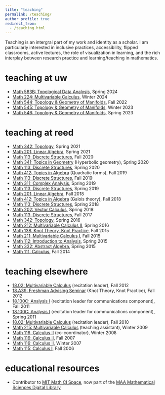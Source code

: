 ```yaml
---
title: "teaching"
permalink: /teaching/
author_profile: true
redirect_from:
  - /teaching.html
---
```


Teaching is an intergral part of my work and identity as a scholar. I am particularly interested in inclusive practices, accessibility, flipped classrooms, active lectures, the role of visualization in learning, and the rich interplay between research practice and learning/teaching in mathematics.

# teaching at uw

* [Math 583B: Topological Data Analysis](/583/), Spring 2024
* [Math 224: Multivariable Calculus](/224/), Winter 2024
* [Math 544: Topology & Geometry of Manifolds](/544/), Fall 2022
* [Math 545: Topology & Geometry of Manifolds](/545/), Winter 2023
* [Math 546: Topology & Geometry of Manifolds](/546/), Spring 2023

# teaching at reed

* [Math 342: Topology](http://people.reed.edu/~ormsbyk/342), Spring 2021
* [Math 201: Linear Algebra](http://people.reed.edu/~ormsbyk/201), Spring 2021
* [Math 113: Discrete Structures](http://people.reed.edu/~ormsbyk/113), Fall 2020
* [Math 341: Topics in Geometry](http://people.reed.edu/~ormsbyk/341) (Hyperbolic geometry), Spring 2020
* [Math 113: Discrete Structures](http://people.reed.edu/~ormsbyk/113Spring20), Spring 2020
* [Math 412: Topics in Algebra](http://people.reed.edu/~ormsbyk/412) (Quadratic forms), Fall 2019
* [Math 113: Discrete Structures](http://people.reed.edu/~ormsbyk/113Fall19), Fall 2019
* [Math 311: Complex Analysis](http://people.reed.edu/~ormsbyk/311/), Spring 2019
* [Math 113: Discrete Structures](http://people.reed.edu/~ormsbyk/113Spring19/), Spring 2019
* [Math 201: Linear Algebra](http://people.reed.edu/~ormsbyk/201Fall18/), Fall 2018
* [Math 412: Topics in Algebra](http://people.reed.edu/~ormsbyk/412Fall2018/) (Galois theory), Fall 2018
* [Math 113: Discrete Structures](http://people.reed.edu/~ormsbyk/113Spring18/), Spring 2018
* [Math 202: Vector Calculus](http://people.reed.edu/~ormsbyk/202/), Spring 2018
* [Math 113: Discrete Structures](http://people.reed.edu/~ormsbyk/113Fall2017), Fall 2017
* [Math 342: Topology](http://people.reed.edu/~ormsbyk/342Spring16/), Spring 2016
* [Math 212: Multivariable Calculus II](http://people.reed.edu/~ormsbyk/212/), Spring 2016
* [Math 138: Knot Theory, Knot Practice](http://people.reed.edu/~ormsbyk/138/), Fall 2015
* [Math 211: Multivariable Calculus I](http://people.reed.edu/~ormsbyk/211/), Fall 2015
* [Math 112: Introduction to Analysis](http://people.reed.edu/~ormsbyk/112/), Spring 2015
* [Math 332: Abstract Algebra](http://people.reed.edu/~ormsbyk/332/), Spring 2015
* [Math 111: Calculus](http://people.reed.edu/~ormsbyk/111/), Fall 2014

# teaching elsewhere

* [18.02: Multivariable Calculus](https://stellar.mit.edu/S/course/18/fa12/18.02/) (recitation leader), Fall 2012
* [18.A39: Freshman Advising Seminar](http://people.reed.edu/~ormsbyk/knots.html) (Knot Theory, Knot Practice), Fall 2012
* [18.100C: Analysis I](http://stellar.mit.edu/S/course/18/fa11/18.100C/) (recitation leader for communications component), Fall 2011
* [18.100C: Analysis I](http://stellar.mit.edu/S/course/18/sp11/18.100C/) (recitation leader for communications component), Spring 2011
* [18.02: Multivariable Calculus](http://stellar.mit.edu/S/course/18/fa10/18.02/) (recitation leader), Fall 2010
* [Math 215: Multivariable Calculus](http://www.math.lsa.umich.edu/courses/215/) (teaching assistant), Winter 2009
* [Math 116: Calculus II](http://www.math.lsa.umich.edu/courses/116/) (co-coordinator), Winter 2008
* [Math 116: Calculus II](http://www.math.lsa.umich.edu/courses/116/), Fall 2007
* [Math 116: Calculus II](http://www.math.lsa.umich.edu/courses/116/), Winter 2007
* [Math 115: Calculus I](http://www.math.lsa.umich.edu/courses/115/), Fall 2006

# educational resources

* Contributor to [MIT Math CI Space](https://oeit.mit.edu/gallery/projects/mit-math-ci-space/), now part of the [MAA Mathematical Sciences Digital Library](https://mathcomm.org/)